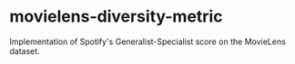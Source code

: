 # movielens-diversity-metric
Implementation of Spotify's Generalist-Specialist score on the MovieLens dataset.
